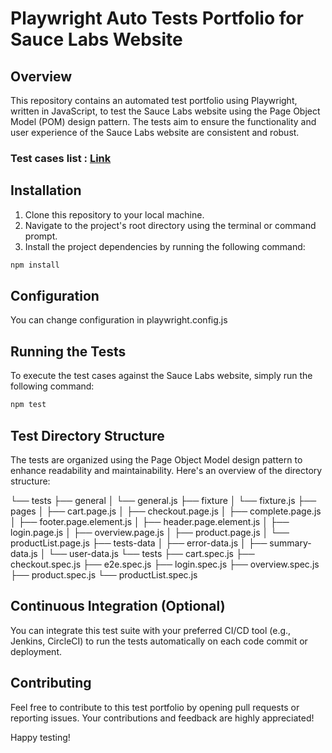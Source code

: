 # Playwright Auto Tests Portfolio for Sauce Labs Website

## Overview

This repository contains an automated test portfolio using Playwright, written in JavaScript, to test the Sauce Labs website using the Page Object Model (POM) design pattern. The tests aim to ensure the functionality and user experience of the Sauce Labs website are consistent and robust.

### Test cases list : [Link](https://docs.google.com/spreadsheets/d/1vs6KSUmPfyK0fu7_9oqWkiXgbCE1V9HeJe7JC3Cjuiw/edit?usp=sharing)

## Installation

1. Clone this repository to your local machine.
2. Navigate to the project's root directory using the terminal or command prompt.
3. Install the project dependencies by running the following command:

```bash
npm install
```

## Configuration

You can change configuration in playwright.config.js

## Running the Tests

To execute the test cases against the Sauce Labs website, simply run the following command:

```bash
npm test
```

## Test Directory Structure

The tests are organized using the Page Object Model design pattern to enhance readability and maintainability. Here's an overview of the directory structure:

└── tests
    ├── general
    │   └── general.js
    ├── fixture
    │   └── fixture.js
    ├── pages
    │   ├── cart.page.js
    │   ├── checkout.page.js
    │   ├── complete.page.js
    │   ├── footer.page.element.js
    │   ├── header.page.element.js
    │   ├── login.page.js
    │   ├── overview.page.js
    │   ├── product.page.js
    │   └── productList.page.js
    ├── tests-data
    │   ├── error-data.js
    │   ├── summary-data.js
    │   └── user-data.js
    └── tests
        ├── cart.spec.js
        ├── checkout.spec.js
        ├── e2e.spec.js
        ├── login.spec.js
        ├── overview.spec.js
        ├── product.spec.js
        └── productList.spec.js


## Continuous Integration (Optional)

You can integrate this test suite with your preferred CI/CD tool (e.g., Jenkins, CircleCI) to run the tests automatically on each code commit or deployment.

## Contributing

Feel free to contribute to this test portfolio by opening pull requests or reporting issues. Your contributions and feedback are highly appreciated!

Happy testing!
